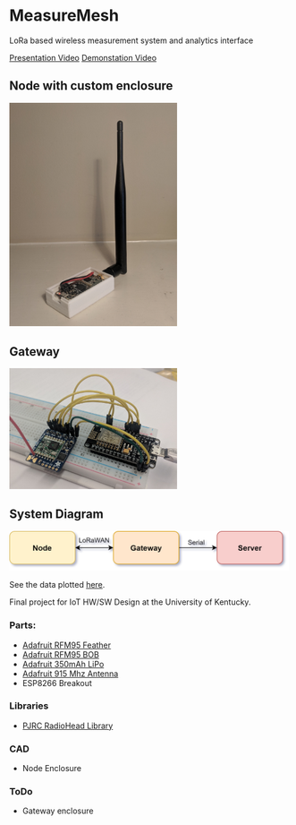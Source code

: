 # MeasureMesh
LoRa based wireless measurement system and analytics interface

[Presentation Video](https://www.youtube.com/watch?v=1ulXspFDftA&t=3s)
[Demonstation Video](https://www.youtube.com/watch?v=nNw1X1mAYoE&t=2s)

## Node with custom enclosure
<img width="300" src="midterm/images/mm-node.jpg"/> 

## Gateway
<img width="300" src="midterm/images/gatewayPrototype.jpg"/>

## System Diagram
<img width="500" src="midterm/images/ComonentOverview.png"/>

See the data plotted [here](http://ruffner.ddns.net/measure-mesh/Server).

Final project for IoT HW/SW Design at the University of Kentucky.

### Parts:
- [Adafruit RFM95 Feather](https://www.adafruit.com/product/3078)
- [Adafruit RFM95 BOB](https://www.adafruit.com/product/3072)
- [Adafruit 350mAh LiPo](https://www.adafruit.com/product/2750)
- [Adafruit 915 Mhz Antenna](https://www.adafruit.com/product/3340)
- ESP8266 Breakout

### Libraries
- [PJRC RadioHead Library](https://github.com/PaulStoffregen/RadioHead)

### CAD 
- Node Enclosure

### ToDo
- Gateway enclosure
